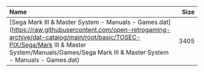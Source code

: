 |Name|Size|
|:---|---:|
|[Sega Mark III & Master System - Manuals - Games.dat](https://raw.githubusercontent.com/open-retrogaming-archive/dat-catalog/main/root/basic/TOSEC-PIX/Sega/Mark III & Master System/Manuals/Games/Sega Mark III & Master System - Manuals - Games.dat)|3405|

